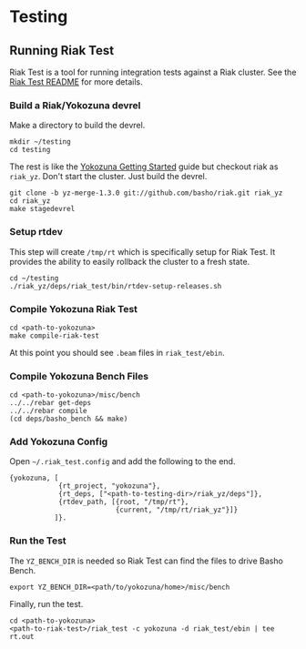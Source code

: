 Testing
==========

## Running Riak Test

Riak Test is a tool for running integration tests against a Riak
cluster.  See the [Riak Test README][rt_readme] for more details.

### Build a Riak/Yokozuna devrel

Make a directory to build the devrel.

    mkdir ~/testing
    cd testing

The rest is like the [Yokozuna Getting Started][yz_gs] guide but
checkout riak as `riak_yz`.  Don't start the cluster.  Just build the
devrel.

    git clone -b yz-merge-1.3.0 git://github.com/basho/riak.git riak_yz
    cd riak_yz
    make stagedevrel

### Setup rtdev

This step will create `/tmp/rt` which is specifically setup for Riak
Test.  It provides the ability to easily rollback the cluster to a
fresh state.

    cd ~/testing
    ./riak_yz/deps/riak_test/bin/rtdev-setup-releases.sh

### Compile Yokozuna Riak Test

    cd <path-to-yokozuna>
    make compile-riak-test

At this point you should see `.beam` files in `riak_test/ebin`.

### Compile Yokozuna Bench Files

    cd <path-to-yokozuna>/misc/bench
    ../../rebar get-deps
    ../../rebar compile
    (cd deps/basho_bench && make)

### Add Yokozuna Config

Open `~/.riak_test.config` and add the following to the end.


    {yokozuna, [
                {rt_project, "yokozuna"},
                {rt_deps, ["<path-to-testing-dir>/riak_yz/deps"]},
                {rtdev_path, [{root, "/tmp/rt"},
                              {current, "/tmp/rt/riak_yz"}]}
               ]}.

### Run the Test

The `YZ_BENCH_DIR` is needed so Riak Test can find the files to drive
Basho Bench.

    export YZ_BENCH_DIR=<path/to/yokozuna/home>/misc/bench

Finally, run the test.

    cd <path-to-yokozuna>
    <path-to-riak-test>/riak_test -c yokozuna -d riak_test/ebin | tee rt.out

[rt_readme]: https://github.com/basho/riak_test/blob/master/README.md

[yz_gs]: https://github.com/rzezeski/yokozuna#getting-started
